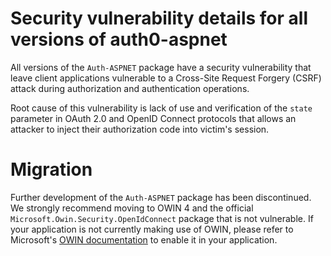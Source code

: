 # Security vulnerability details for all versions of auth0-aspnet

All versions of the `Auth-ASPNET` package have a security vulnerability that leave client applications vulnerable to a Cross-Site Request Forgery (CSRF) attack during authorization and authentication operations.

Root cause of this vulnerability is lack of use and verification of the `state` parameter in OAuth 2.0 and OpenID Connect protocols that allows an attacker to inject their authorization code into victim's session.

# Migration

Further development of the `Auth-ASPNET` package has been discontinued. We strongly recommend moving to OWIN 4 and the official `Microsoft.Owin.Security.OpenIdConnect` package that is not vulnerable. If your application is not currently making use of OWIN, please refer to Microsoft's <a href="https://docs.microsoft.com/en-us/aspnet/aspnet/overview/owin-and-katana/">OWIN documentation</a> to enable it in your application.

